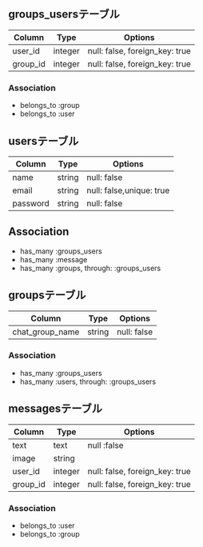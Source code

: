## groups_usersテーブル
|Column|Type|Options|
|------|----|-------|
|user_id|integer|null: false, foreign_key: true|
|group_id|integer|null: false, foreign_key: true|
### Association
- belongs_to :group
- belongs_to :user


## usersテーブル
|Column|Type|Options|
|------|----|-------|
|name|string|null: false|
|email|string|null: false,unique: true|
|password|string|null: false|
## Association
- has_many :groups_users
- has_many :message
- has_many  :groups,  through:  :groups_users



## groupsテーブル
|Column|Type|Options|
|------|----|-------|
|chat_group_name|string|null: false|
### Association
- has_many :groups_users
- has_many :users, through:  :groups_users



## messagesテーブル
|Column|Type|Options|
|------|----|-------|
|text|text|null :false|
|image|string|
|user_id|integer|null: false, foreign_key: true|
|group_id|integer|null: false, foreign_key: true|
### Association
- belongs_to :user
- belongs_to :group
